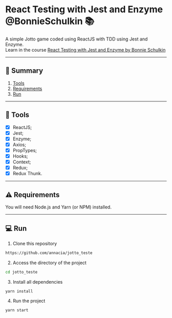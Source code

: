 # React Testing with Jest and Enzyme @BonnieSchulkin 📚
A simple Jotto game coded using ReactJS with TDD using Jest and Enzyme.
<br>Learn in the course [React Testing with Jest and Enzyme by Bonnie Schulkin](https://www.udemy.com/course/react-testing-with-jest-and-enzyme)

****
## 🔖 Summary

1. [Tools](#tools)
2. [Requirements](#requirements)
3. [Run](#run)

****
<div id='tools'/>

## 🔧 Tools

- [x] ReactJS;
- [x] Jest;
- [x] Enzyme;
- [x] Axios;
- [x] PropTypes;
- [x] Hooks;
- [x] Context;
- [x] Redux;
- [x] Redux Thunk.

****
<div id='requirements'/>

## ⚠ Requirements

You will need Node.js and Yarn (or NPM) installed.

****
<div id='run'/>

## 💻 Run

1. Clone this repository

```sh
https://github.com/annacia/jotto_teste
```

2. Access the directory of the project

```sh
cd jotto_teste
```

3. Install all dependencies

```sh
yarn install
```

4. Run the project

```sh
yarn start
```